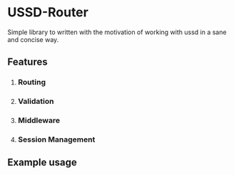 # USSD-Router
Simple library to written with the motivation of working with ussd in a sane and concise way.
## Features
1. ### Routing
2. ### Validation
3. ### Middleware
4. ### Session Management

## Example usage
